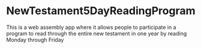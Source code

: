 # NewTestament5DayReadingProgram
This is a web assembly app where it allows people to participate in a program to read through the entire new testament in one year by reading Monday through Friday
